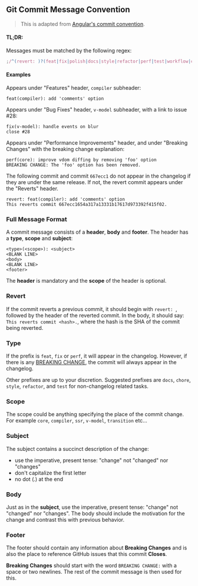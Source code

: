 ## Git Commit Message Convention

> This is adapted from [Angular's commit convention](https://github.com/conventional-changelog/conventional-changelog/tree/master/packages/conventional-changelog-angular).

#### TL;DR:

Messages must be matched by the following regex:

```js
;/^(revert: )?(feat|fix|polish|docs|style|refactor|perf|test|workflow|ci|chore|types)(\(.+\))?: .{1,50}/
```

#### Examples

Appears under "Features" header, `compiler` subheader:

```
feat(compiler): add 'comments' option
```

Appears under "Bug Fixes" header, `v-model` subheader, with a link to issue #28:

```
fix(v-model): handle events on blur
close #28
```

Appears under "Performance Improvements" header, and under "Breaking Changes" with the breaking change explanation:

```
perf(core): improve vdom diffing by removing 'foo' option
BREAKING CHANGE: The 'foo' option has been removed.
```

The following commit and commit `667ecc1` do not appear in the changelog if they are under the same release. If not, the revert commit appears under the "Reverts" header.

```
revert: feat(compiler): add 'comments' option
This reverts commit 667ecc1654a317a13331b17617d973392f415f02.
```

### Full Message Format

A commit message consists of a **header**, **body** and **footer**. The header has a **type**, **scope** and **subject**:

```
<type>(<scope>): <subject>
<BLANK LINE>
<body>
<BLANK LINE>
<footer>
```

The **header** is mandatory and the **scope** of the header is optional.

### Revert

If the commit reverts a previous commit, it should begin with `revert: `, followed by the header of the reverted commit. In the body, it should say: `This reverts commit <hash>.`, where the hash is the SHA of the commit being reverted.

### Type

If the prefix is `feat`, `fix` or `perf`, it will appear in the changelog. However, if there is any [BREAKING CHANGE](#footer), the commit will always appear in the changelog.

Other prefixes are up to your discretion. Suggested prefixes are `docs`, `chore`, `style`, `refactor`, and `test` for non-changelog related tasks.

### Scope

The scope could be anything specifying the place of the commit change. For example `core`, `compiler`, `ssr`, `v-model`, `transition` etc...

### Subject

The subject contains a succinct description of the change:

- use the imperative, present tense: "change" not "changed" nor "changes"
- don't capitalize the first letter
- no dot (.) at the end

### Body

Just as in the **subject**, use the imperative, present tense: "change" not "changed" nor "changes".
The body should include the motivation for the change and contrast this with previous behavior.

### Footer

The footer should contain any information about **Breaking Changes** and is also the place to
reference GitHub issues that this commit **Closes**.

**Breaking Changes** should start with the word `BREAKING CHANGE:` with a space or two newlines. The rest of the commit message is then used for this.
